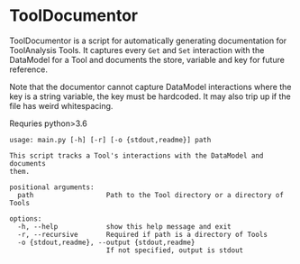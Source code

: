 # ToolDocumentor

ToolDocumentor is a script for automatically generating documentation for ToolAnalysis Tools. It captures every `Get` and `Set` interaction with the DataModel for a Tool and documents the store, variable and key for future reference.

Note that the documentor cannot capture DataModel interactions where the key is a string variable, the key must be hardcoded. It may also trip up if the file has weird whitespacing.

Requries python>3.6

```
usage: main.py [-h] [-r] [-o {stdout,readme}] path

This script tracks a Tool's interactions with the DataModel and documents
them.

positional arguments:
  path                  Path to the Tool directory or a directory of Tools

options:
  -h, --help            show this help message and exit
  -r, --recursive       Required if path is a directory of Tools
  -o {stdout,readme}, --output {stdout,readme}
                        If not specified, output is stdout
```
